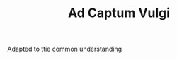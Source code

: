 ---
title: Ad Captum Vulgi
letter: A
permalink: "/definitions/ad-captum-vulgi.html"
body: Adapted to ttie common understanding
published_at: '2018-07-07'
layout: post
---